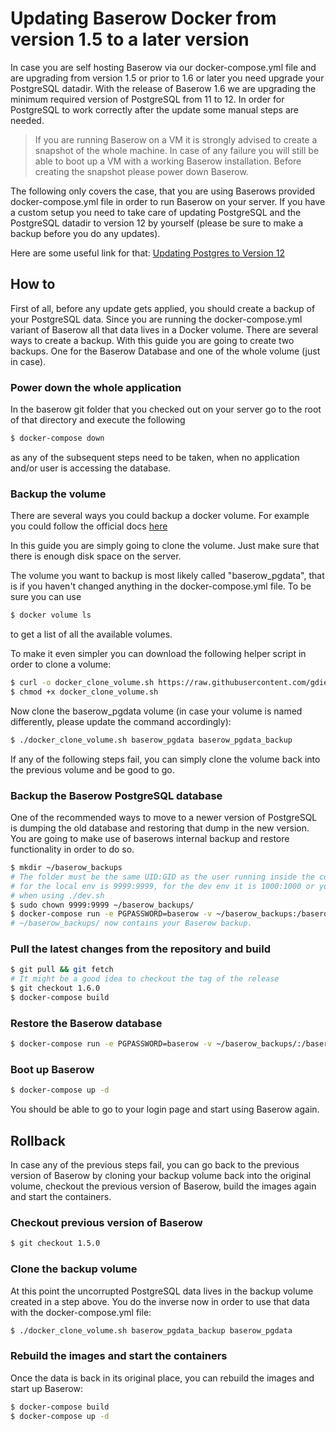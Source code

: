 # Updating Baserow Docker from version 1.5 to a later version

In case you are self hosting Baserow via our docker-compose.yml file and are 
upgrading from version 1.5 or prior to 1.6 or later you need upgrade your PostgreSQL datadir.
With the release of Baserow 1.6 we are upgrading the minimum required version of 
PostgreSQL from 11 to 12.
In order for PostgreSQL to work correctly after the update some manual steps are needed.

> If you are running Baserow on a VM it is strongly advised to create 
> a snapshot of the whole machine. In case of any failure 
> you will still be able to boot up a VM with a working Baserow installation. Before creating
> the snapshot please power down Baserow.

The following only covers the case, that you are using Baserows provided
docker-compose.yml file in order to run Baserow on your server. If you have a custom
setup you need to take care of updating PostgreSQL and the PostgreSQL datadir to version 12
by yourself (please be sure to make a backup before you do any updates).

Here are some useful link for that:
[Updating Postgres to Version 12](https://www.postgresql.org/docs/12/upgrading.html)

## How to

First of all, before any update gets applied, you should create a backup of your
PostgreSQL data. Since you are running the docker-compose.yml variant of Baserow
all that data lives in a Docker volume. There are several ways to create a backup.
With this guide you are going to create two backups. One for the Baserow Database
and one of the whole volume (just in case).

### Power down the whole application

In the baserow git folder that you checked out on your server go to the root of that
directory and execute the following

```bash
$ docker-compose down 
```

as any of the subsequent steps need to be taken, when no application and/or user
is accessing the database.

### Backup the volume

There are several ways you could backup a docker volume. For example you could 
follow the official docs [here](https://docs.docker.com/storage/volumes/#backup-restore-or-migrate-data-volumes)

In this guide you are simply going to clone the volume. Just make sure that there is enough
disk space on the server.

The volume you want to backup is most likely called "baserow_pgdata", that is
if you haven't changed anything in the docker-compose.yml file. To be sure you can use

```bash
$ docker volume ls
```

to get a list of all the available volumes.

To make it even simpler you can download the following helper script in order to
clone a volume:

```bash
$ curl -o docker_clone_volume.sh https://raw.githubusercontent.com/gdiepen/docker-convenience-scripts/master/docker_clone_volume.sh
$ chmod +x docker_clone_volume.sh
```

Now clone the baserow_pgdata volume (in case your volume is named differently, please
update the command accordingly):

```bash
$ ./docker_clone_volume.sh baserow_pgdata baserow_pgdata_backup
```

If any of the following steps fail, you can simply clone the volume back into the previous volume
and be good to go.

### Backup the Baserow PostgreSQL database

One of the recommended ways to move to a newer version of PostgreSQL is
dumping the old database and restoring that dump in the new version. You are going
to make use of baserows internal backup and restore functionality in order to do
so.

```bash
$ mkdir ~/baserow_backups
# The folder must be the same UID:GID as the user running inside the container, which
# for the local env is 9999:9999, for the dev env it is 1000:1000 or your own UID:GID
# when using ./dev.sh
$ sudo chown 9999:9999 ~/baserow_backups/ 
$ docker-compose run -e PGPASSWORD=baserow -v ~/baserow_backups:/baserow/backups backend manage backup_baserow -h db -d baserow -U baserow -f /baserow/backups/baserow_backup.tar.gz 
# ~/baserow_backups/ now contains your Baserow backup.
```

### Pull the latest changes from the repository and build

```bash
$ git pull && git fetch
# It might be a good idea to checkout the tag of the release
$ git checkout 1.6.0 
$ docker-compose build
```

### Restore the Baserow database

```bash
$ docker-compose run -e PGPASSWORD=baserow -v ~/baserow_backups/:/baserow/backups/ backend manage restore_baserow -h db -d baserow -U baserow -f /baserow/backups/baserow_backup.tar.gz
```

### Boot up Baserow

```bash
$ docker-compose up -d
```

You should be able to go to your login page and start using Baserow again.


## Rollback

In case any of the previous steps fail, you can go back to the previous
version of Baserow by cloning your backup volume back into the original volume,
checkout the previous version of Baserow, build the images again and start
the containers.

### Checkout previous version of Baserow


```bash
$ git checkout 1.5.0
```

### Clone the backup volume

At this point the uncorrupted PostgreSQL data lives in the backup volume
created in a step above. You do the inverse now in order to use that data
with the docker-compose.yml file:

```bash
$ ./docker_clone_volume.sh baserow_pgdata_backup baserow_pgdata
```

### Rebuild the images and start the containers

Once the data is back in its original place, you can rebuild the images
and start up Baserow:

```bash
$ docker-compose build
$ docker-compose up -d
```
